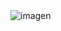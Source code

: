 <img aling="center" alt="imagen" src="https://www.google.com/url?sa=i&url=https%3A%2F%2Fwww.reddit.com%2Fr%2FBirdsArentReal%2Fcomments%2F19bzqcr%2Fwhich_came_first_the_chicken_or_the_egg_mystery%2F&psig=AOvVaw07N-o0HR9ZAgzTwBy3ZEEc&ust=1741133577678000&source=images&cd=vfe&opi=89978449&ved=0CBQQjRxqFwoTCIjdj5WS74sDFQAAAAAdAAAAABAE">
